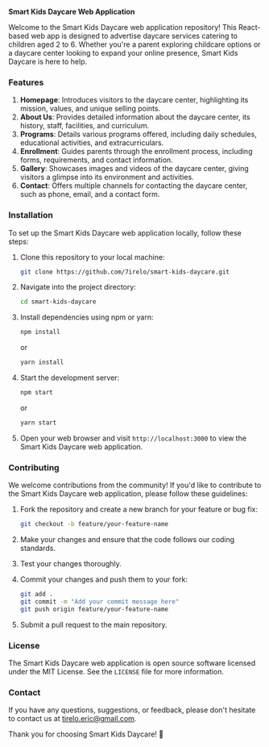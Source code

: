 **Smart Kids Daycare Web Application**

Welcome to the Smart Kids Daycare web application repository! This React-based web app is designed to advertise daycare services catering to children aged 2 to 6. Whether you're a parent exploring childcare options or a daycare center looking to expand your online presence, Smart Kids Daycare is here to help.

### Features

1. **Homepage**: Introduces visitors to the daycare center, highlighting its mission, values, and unique selling points.
2. **About Us**: Provides detailed information about the daycare center, its history, staff, facilities, and curriculum.
3. **Programs**: Details various programs offered, including daily schedules, educational activities, and extracurriculars.
4. **Enrollment**: Guides parents through the enrollment process, including forms, requirements, and contact information.
5. **Gallery**: Showcases images and videos of the daycare center, giving visitors a glimpse into its environment and activities.
6. **Contact**: Offers multiple channels for contacting the daycare center, such as phone, email, and a contact form.

### Installation

To set up the Smart Kids Daycare web application locally, follow these steps:

1. Clone this repository to your local machine:

   ```bash
   git clone https://github.com/7irelo/smart-kids-daycare.git
   ```

2. Navigate into the project directory:

   ```bash
   cd smart-kids-daycare
   ```

3. Install dependencies using npm or yarn:

   ```bash
   npm install
   ```

   or

   ```bash
   yarn install
   ```

4. Start the development server:

   ```bash
   npm start
   ```

   or

   ```bash
   yarn start
   ```

5. Open your web browser and visit `http://localhost:3000` to view the Smart Kids Daycare web application.

### Contributing

We welcome contributions from the community! If you'd like to contribute to the Smart Kids Daycare web application, please follow these guidelines:

1. Fork the repository and create a new branch for your feature or bug fix:

   ```bash
   git checkout -b feature/your-feature-name
   ```

2. Make your changes and ensure that the code follows our coding standards.

3. Test your changes thoroughly.

4. Commit your changes and push them to your fork:

   ```bash
   git add .
   git commit -m "Add your commit message here"
   git push origin feature/your-feature-name
   ```

5. Submit a pull request to the main repository.

### License

The Smart Kids Daycare web application is open source software licensed under the MIT License. See the `LICENSE` file for more information.

### Contact

If you have any questions, suggestions, or feedback, please don't hesitate to contact us at [tirelo.eric@gmail.com](mailto:tirelo.eric@gmail.com).

Thank you for choosing Smart Kids Daycare! 🚀

